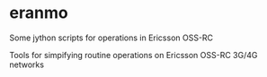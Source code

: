 # eranmo
Some jython scripts for operations in Ericsson OSS-RC

Tools for simpifying routine operations on Ericsson OSS-RC 3G/4G networks
